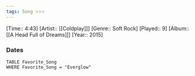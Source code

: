 ```yaml
---
tags: Song ⭐⭐⭐ 
---
```

[Time:: 4:43]
[Artist:: [[Coldplay]]]
[Genre:: Soft Rock]
[Played:: 9]
[Album:: [[A Head Full of Dreams]]]
[Year:: 2015]
### Dates
````dataview
TABLE Favorite_Song
WHERE Favorite_Song = "Everglow"
````
